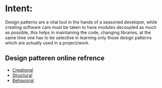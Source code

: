 # Intent:
   Design patterns are a vital tool in the hands of a seasoned developer, while creating software care must be taken 
   to have modules decoupled as much as possible, this helps in maintaining the code, changing libraries, at the same
   time one has to be selective in learning only those design patterns which are actually used in a project/work.

## Design patteren online refrence 
* [Creational](http://www.codeproject.com/Articles/430590/Design-Patterns-1-of-3-Creational-Design-Patterns)
* [Structural](http://www.codeproject.com/Articles/438922/Design-Patterns-2-of-3-Structural-Design-Patterns)
* [Behavioral](http://www.codeproject.com/Articles/455228/Design-Patterns-3-of-3-Behavioral-Design-Patterns)
